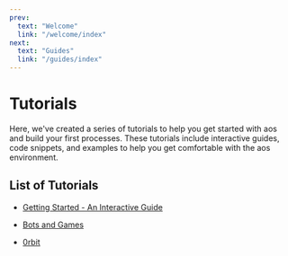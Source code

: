 ```yaml
---
prev:
  text: "Welcome"
  link: "/welcome/index"
next:
  text: "Guides"
  link: "/guides/index"
---
```


# Tutorials

Here, we've created a series of tutorials to help you get started with aos and build your first processes. These tutorials include interactive guides, code snippets, and examples to help you get comfortable with the aos environment.

## List of Tutorials

- [Getting Started - An Interactive Guide](begin/index)

- [Bots and Games](bots-and-games/index)

- [0rbit](0rbit/index)
